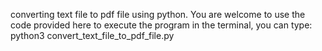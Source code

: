 converting text file to pdf file using python. You are welcome to use the code provided here
to execute the program in the terminal, you can type: python3 convert_text_file_to_pdf_file.py
